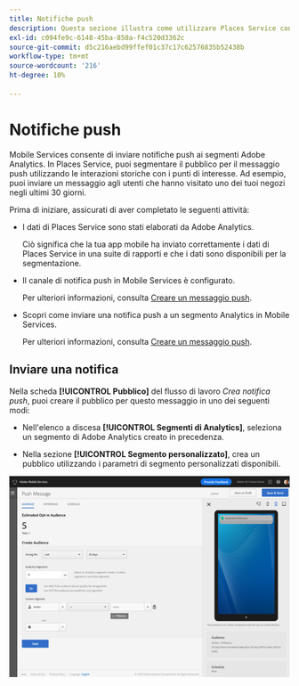 ```yaml
---
title: Notifiche push
description: Questa sezione illustra come utilizzare Places Service con le notifiche push.
exl-id: c094fe9c-6148-45ba-850a-f4c520d3362c
source-git-commit: d5c216aebd99ffef01c37c17c62576835b52438b
workflow-type: tm+mt
source-wordcount: '216'
ht-degree: 10%

---
```


# Notifiche push

Mobile Services consente di inviare notifiche push ai segmenti Adobe Analytics. In Places Service, puoi segmentare il pubblico per il messaggio push utilizzando le interazioni storiche con i punti di interesse. Ad esempio, puoi inviare un messaggio agli utenti che hanno visitato uno dei tuoi negozi negli ultimi 30 giorni.

Prima di iniziare, assicurati di aver completato le seguenti attività:

* I dati di Places Service sono stati elaborati da Adobe Analytics.

  Ciò significa che la tua app mobile ha inviato correttamente i dati di Places Service in una suite di rapporti e che i dati sono disponibili per la segmentazione.

* Il canale di notifica push in Mobile Services è configurato.

  Per ulteriori informazioni, consulta [Creare un messaggio push](https://experienceleague.adobe.com/docs/discontinued/using/mobile-services.html?lang=it).

* Scopri come inviare una notifica push a un segmento Analytics in Mobile Services.

  Per ulteriori informazioni, consulta [Creare un messaggio push](https://experienceleague.adobe.com/docs/discontinued/using/mobile-services.html?lang=it).

## Inviare una notifica

Nella scheda **[!UICONTROL Pubblico]** del flusso di lavoro *Crea notifica push*, puoi creare il pubblico per questo messaggio in uno dei seguenti modi:

* Nell&#39;elenco a discesa **[!UICONTROL Segmenti di Analytics]**, seleziona un segmento di Adobe Analytics creato in precedenza.

* Nella sezione **[!UICONTROL Segmento personalizzato]**, crea un pubblico utilizzando i parametri di segmento personalizzati disponibili.

![configurazione di un messaggio push](/help/assets/push-set-up.png)
